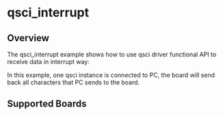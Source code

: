 # qsci_interrupt

## Overview
The qsci_interrupt example shows how to use qsci driver functional API to receive data in interrupt way:

In this example, one qsci instance is connected to PC, the board will send back all characters
that PC sends to the board.

## Supported Boards
